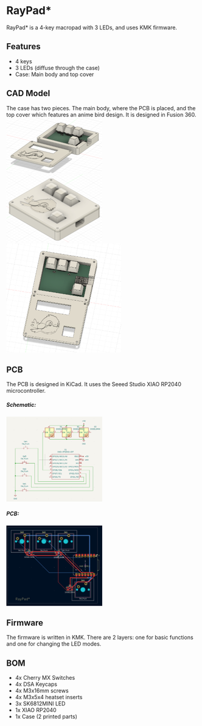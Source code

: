 # RayPad\*
RayPad* is a 4-key macropad with 3 LEDs, and uses KMK firmware.

## Features
* 4 keys
* 3 LEDs (diffuse through the case)
* Case: Main body and top cover

## CAD Model
The case has two pieces. The main body, where the PCB is placed, and the top cover which features an anime bird design. It is designed in Fusion 360.
<img src="assets/cad_open.png" width="50%" alt="RayPad CAD Main Body"/>
<img src="assets/cad_closed.png" width="50%" alt="RayPad CAD Main Body"/>
<img src="assets/cad_top.png" width="60%" alt="RayPad CAD Main Body"/>

## PCB
The PCB is designed in KiCad. It uses the Seeed Studio XIAO RP2040 microcontroller.

##### Schematic:
<img src="assets/sch.png" width="50%" alt="RayPad Schematic"/>

##### PCB:
<img src="assets/pcb.png" width="50%" alt="RayPad PCB"/>

## Firmware
The firmware is written in KMK. There are 2 layers: one for basic functions and one for changing the LED modes.

## BOM
* 4x Cherry MX Switches
* 4x DSA Keycaps
* 4x M3x16mm screws
* 4x M3x5x4 heatset inserts
* 3x SK6812MINI LED
* 1x XIAO RP2040
* 1x Case (2 printed parts)
